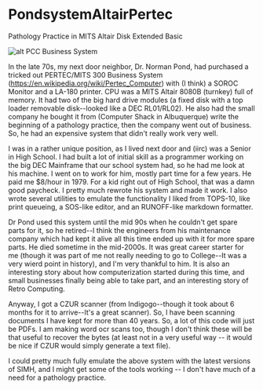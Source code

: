 # PondsystemAltairPertec
Pathology Practice in MITS Altair Disk Extended Basic

![alt PCC Business System](https://upload.wikimedia.org/wikipedia/commons/thumb/6/66/Altair8800b.jpg/280px-Altair8800b.jpg)

In the late 70s, my next door neighbor, Dr. Norman Pond, had purchased a tricked out PERTEC/MITS 300 Business System (https://en.wikipedia.org/wiki/Pertec_Computer) with (I think) a SOROC Monitor and a LA-180 printer.  CPU was a MITS Altair 8080B (turnkey) full of memory.  It had two of the big hard drive modules (a fixed disk with a top loader removable disk--looked like a DEC RL01/RL02).  He also had the small company he bought it from (Computer Shack in Albuquerque) write the beginning of a pathology practice, then the company went out of business.   So, he had an expensive system that didn't really work very well.  

I was in a rather unique position, as I lived next door and (iirc) was a Senior in High School.  I had built a lot of initial skill as a programmer working on the big DEC Mainframe that our school system had, so he had me look at his machine.   I went on to work for him, mostly part time for a few years.  He paid me $8/hour in 1979.  For a kid right out of High School, that was a damn good paycheck.   I pretty much rewrote his system and made it work.  I also wrote several utilities to emulate the functionality I liked from TOPS-10, like print queueing, a SOS-like editor, and an RUNOFF-like markdown formatter.

Dr Pond used this system until the mid 90s when he couldn't get spare parts for it, so he retired--I think the engineers from his maintenance company which had kept it alive all this time ended up with it for more spare parts.   He died sometime in the mid-2000s.  It was great career starter for me (though it was part of me not really needing to go to College--It was a very wierd point in history), and I'm very thankful to him.  It is also an interesting story about how computerization started during this time, and small businesses finally being able to take part, and an interesting story of Retro Computing.

Anyway, I got a CZUR scanner (from Indigogo--though it took about 6 months for it to arrive--It's a great scanner).   So, I have been scanning documents I have kept for more than 40 years.   So, a lot of this code will just be PDFs.  I am making word ocr scans too, though I don't think these will be that useful to recover the bytes (at least not in a very useful way -- it would be nice if CZUR would simply generate a text file).

I could pretty much fully emulate the above system with the latest versions of SIMH, and I might get some of the tools working -- I don't have much of a need for a pathology practice.
